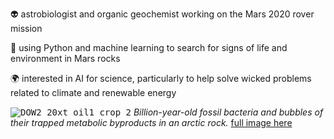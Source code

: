 👽 astrobiologist and organic geochemist working on the Mars 2020 rover mission

🐍 using Python and machine learning to search for signs of life and environment in Mars rocks

🌍 interested in AI for science, particularly to help solve wicked problems related to climate and renewable energy

<kbd>![DOW2_20xt_oil1_crop_2](https://github.com/kenwilliford/kenwilliford/assets/132492136/02ec00d6-465a-4d55-8f1d-99e10537d08b)</kbd>
*Billion-year-old fossil bacteria and bubbles of their trapped metabolic byproducts in an arctic rock.* [full image here](https://gigapan.com/gigapans/52663df35ba394d3cb7110452f8ebce0)
<!--
**kenwilliford/kenwilliford** is a ✨ _special_ ✨ repository because its `README.md` (this file) appears on your GitHub profile.

Here are some ideas to get you started:

- 🔭 I’m currently working on ...
- 🌱 I’m currently learning ...
- 👯 I’m looking to collaborate on ...
- 🤔 I’m looking for help with ...
- 💬 Ask me about ...
- 📫 How to reach me: ...
- 😄 Pronouns: ...
- ⚡ Fun fact: ...
-->
